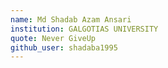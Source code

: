 ```yaml
---
name: Md Shadab Azam Ansari
institution: GALGOTIAS UNIVERSITY
quote: Never GiveUp
github_user: shadaba1995
---
```

